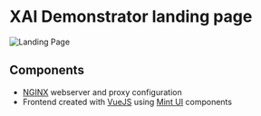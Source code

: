 # XAI Demonstrator landing page
![Landing Page](https://github.com/XAI-Demonstrator/xai-demonstrator/workflows/Landing%20Page/badge.svg)

## Components
- [NGINX](https://nginx.org/en/) webserver and proxy configuration
- Frontend created with [VueJS](https://vuejs.org/) using [Mint UI](https://mint-ui.github.io/) components
